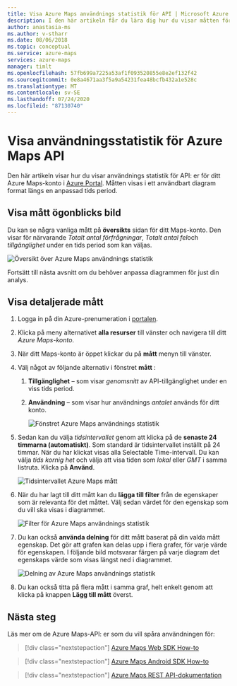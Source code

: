 ```yaml
---
title: Visa Azure Maps användnings statistik för API | Microsoft Azure Maps
description: I den här artikeln får du lära dig hur du visar måtten för dina Microsoft Azure Maps API-anrop i Azure Portal.
author: anastasia-ms
ms.author: v-stharr
ms.date: 08/06/2018
ms.topic: conceptual
ms.service: azure-maps
services: azure-maps
manager: timlt
ms.openlocfilehash: 57fb699a7225a53af1f093520855e8e2ef132f42
ms.sourcegitcommit: 0e8a4671aa3f5a9a54231fea48bcfb432a1e528c
ms.translationtype: MT
ms.contentlocale: sv-SE
ms.lasthandoff: 07/24/2020
ms.locfileid: "87130740"
---
```

# <a name="view-azure-maps-api-usage-metrics"></a>Visa användningsstatistik för Azure Maps API

Den här artikeln visar hur du visar användnings statistik för API: er för ditt Azure Maps-konto i [Azure Portal](https://portal.azure.com). Måtten visas i ett användbart diagram format längs en anpassad tids period.

## <a name="view-metric-snapshot"></a>Visa mått ögonblicks bild

Du kan se några vanliga mått på **översikts** sidan för ditt Maps-konto. Den visar för närvarande *Totalt antal förfrågningar*, *Totalt antal fel*och *tillgänglighet* under en tids period som kan väljas.

![Översikt över Azure Maps användnings statistik](media/how-to-view-api-usage/portal-overview.png)

Fortsätt till nästa avsnitt om du behöver anpassa diagrammen för just din analys.

## <a name="view-detailed-metrics"></a>Visa detaljerade mått

1. Logga in på din Azure-prenumeration i [portalen](https://portal.azure.com).

2. Klicka på meny alternativet **alla resurser** till vänster och navigera till ditt *Azure Maps-konto*.

3. När ditt Maps-konto är öppet klickar du på **mått** menyn till vänster.

4. Välj något av följande alternativ i fönstret **mått** :

   1. **Tillgänglighet** – som visar *genomsnitt* av API-tillgänglighet under en viss tids period.
   2. **Användning** – som visar hur användnings *antalet* används för ditt konto.

      ![Fönstret Azure Maps användnings statistik](media/how-to-view-api-usage/portal-metrics.png)

5. Sedan kan du välja *tidsintervallet* genom att klicka på de **senaste 24 timmarna (automatiskt)**. Som standard är tidsintervallet inställt på 24 timmar. När du har klickat visas alla Selectable Time-intervall. Du kan välja *tids kornig het* och välja att visa tiden som *lokal* eller *GMT* i samma listruta. Klicka på **Använd**.

    ![Tidsintervallet Azure Maps mått](media/how-to-view-api-usage/time-range.png)

6. När du har lagt till ditt mått kan du **lägga till filter** från de egenskaper som är relevanta för det måttet. Välj sedan värdet för den egenskap som du vill ska visas i diagrammet.

    ![Filter för Azure Maps användnings statistik](media/how-to-view-api-usage/filter.png)

7. Du kan också **använda delning** för ditt mått baserat på din valda mått egenskap. Det gör att grafen kan delas upp i flera grafer, för varje värde för egenskapen. I följande bild motsvarar färgen på varje diagram det egenskaps värde som visas längst ned i diagrammet.

    ![Delning av Azure Maps användnings statistik](media/how-to-view-api-usage/splitting.png)

8. Du kan också titta på flera mått i samma graf, helt enkelt genom att klicka på knappen **Lägg till mått** överst.

## <a name="next-steps"></a>Nästa steg

Läs mer om de Azure Maps-API: er som du vill spåra användningen för:
> [!div class="nextstepaction"] 
> [Azure Maps Web SDK How-to](how-to-use-map-control.md)

> [!div class="nextstepaction"] 
> [Azure Maps Android SDK How-to](how-to-use-android-map-control-library.md)

> [!div class="nextstepaction"]
> [Azure Maps REST API-dokumentation](https://docs.microsoft.com/rest/api/maps)
